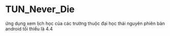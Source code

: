 # TUN_Never_Die
ứng dụng xem lịch học của các trường thuộc đại học thái nguyên
phiên bản android tối thiểu là 4.4
